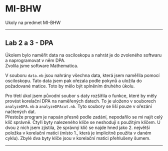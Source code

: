 # MI-BHW

Ukoly na predmet MI-BHW

---

## Lab 2 a 3 -  DPA

Úkolem bylo naměřit data na osciloskopu a nahrát je do zvoleného softwaru a naprogramovat v něm DPA.\
Zvolila jsme software Mathematica.

V souboru `data.nb` jsou nahrány všechna data, která jsem naměřila pomocí osciloskopu. Tato data jsem pak ořezala podle pokynů a uložila do požadované matice. Toto by mělo být splněním druhého úkolu.

Pro třetí úkol jsem původní soubor s daty rozšířila o funkce, které by měly provést korelační DPA na naměřených datech. To je uloženo v souborech `analyzeDPA.nb` a `analyzeDPAcut.nb`. Tyto soubory se liší pouze v ořezání  načtených dat. \
Přestože program je napsán přesně podle zadání, nepodařilo se mi najít celý klíč správně. Čtyři byty nalezeného klíče se neshodují s použitým klíčem. U dvou z nich jsem zjistila, že správný klíč se najde hned jako 2. největší položka v korelační matici (místo 1., která je implicitně použita v daném cyklu). Zbylé dva byty klíče jsou v korelační matici přehlušeny šumem.

---
